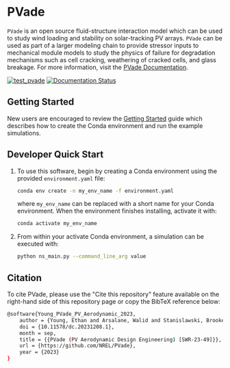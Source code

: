 # PVade

`PVade` is an open source fluid-structure interaction model which can be used to study wind loading and stability on solar-tracking PV arrays. `PVade` can be used as part of a larger modeling chain to provide stressor inputs to mechanical module models to study the physics of failure for degradation mechanisms such as cell cracking, weathering of cracked cells, and glass breakage. For more information, visit the [PVade Documentation](https://pvade.readthedocs.io/en/latest/index.html).

[![test_pvade](https://github.com/NREL/PVade/actions/workflows/test_pvade.yaml/badge.svg)](https://github.com/NREL/PVade/actions/workflows/test_pvade.yaml)
[![Documentation Status](https://readthedocs.org/projects/pvade/badge/?version=latest)](https://pvade.readthedocs.io/en/latest/?badge=latest)

## Getting Started

New users are encouraged to review the [Getting Started](https://pvade.readthedocs.io/en/latest/how_to_guides/getting_started.html) guide which describes how to create the Conda environment and run the example simulations.

## Developer Quick Start

1. To use this software, begin by creating a Conda environment using the provided `environment.yaml` file:
    ```bash
    conda env create -n my_env_name -f environment.yaml
    ```
    where `my_env_name` can be replaced with a short name for your Conda environment. When the environment finishes installing, activate it with:
    ```bash
    conda activate my_env_name
    ```
2. From within your activate Conda environment, a simulation can be executed with:
    ```bash
    python ns_main.py --command_line_arg value
    ```

## Citation

To cite PVade, please use the "Cite this repository" feature available on the right-hand side of this repository page or copy the BibTeX reference below:

```bash
@software{Young_PVade_PV_Aerodynamic_2023,
    author = {Young, Ethan and Arsalane, Walid and Stanislawski, Brooke and He, Xin and Ivanov, Chris and Dana, Scott and Deceglie, Michael},
    doi = {10.11578/dc.20231208.1},
    month = sep,
    title = {{PVade (PV Aerodynamic Design Engineering) [SWR-23-49]}},
    url = {https://github.com/NREL/PVade},
    year = {2023}
}
```